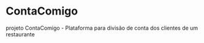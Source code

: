 # ContaComigo
projeto ContaComigo - Plataforma para divisão de conta dos clientes de um restaurante
